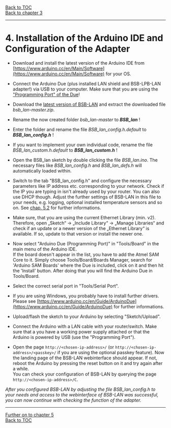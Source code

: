 [Back to TOC](toc.md)  
[Back to chapter 3](chap03.md)    
   
---  

# 4. Installation of the Arduino IDE and Configuration of the Adapter
- Download and install the latest version of the Arduino IDE from [https://www.arduino.cc/en/Main/Software](https://www.arduino.cc/en/Main/Software) for your OS.  

- Connect the Arduino Due (plus installed LAN shield and BSB-LPB-LAN adapter!) via USB to your computer. Make sure that you are using the ["Programming Port" of the Due](chap12.md#121-the-arduino-due)! 

- Download the [latest version of BSB-LAN](https://github.com/fredlcore/bsb_lan/archive/master.zip) and extract the downloaded file *bsb_lan-master.zip*.  

- Rename the now created folder *bsb_lan-master* to ***BSB_lan*** !  

- Enter the folder and rename the file *BSB_lan_config.h.default* to ***BSB_lan_config.h*** !  

- If you want to implement your own individual code, rename the file *BSB_lan_custom.h.default* to ***BSB_lan_custom.h*** !  

- Open the BSB_lan sketch by double clicking the file *BSB_lan.ino*. The necessary files like *BSB_lan_config.h* and *BSB_lan_defs.h* will automatically loaded within.  

- Switch to the tab "BSB_lan_config.h" and configure the necessary parameters like IP address etc. corresponding to your network. Check if the IP you are typing in isn't already used by your router. You can also use DHCP though. Adjust the further settings of BSB-LAN in this file to your needs, e.g. logging, optional installed temperature sensors and so on. See [chap. 5.2](chap05.md#52-configuration-by-adjusting-the-settings-within-bsb_lan_configh) for further informations.   
  
- Make sure, that you are using the current Ethernet Library (min. v2). Therefore, open „Sketch“ → „Include Library“ → „Manage Libraries“ and check if an update or a newer version of the „Ethernet Library“ is available. If so, update to that version or install the newer one.  

- Now select "Arduino Due (Programming Port)" in "Tools/Board" in the main menu of the Arduino IDE.  
If the board doesn't appear in the list, you have to add the Atmel SAM Core to it. Simply choose Tools/Board/Boards Manager, search for 'Arduino SAM Boards' where the Due is included, click on it and then hit the 'Install' button. After doing that you will find the Arduino Due in Tools/Board.  

- Select the correct serial port in "Tools/Serial Port".  

- If you are using Windows, you probably have to install further drivers. Please see [https://www.arduino.cc/en/Guide/ArduinoDue](https://www.arduino.cc/en/Guide/ArduinoDue) for further informations.

- Upload/flash the sketch to your Arduino by selecting "Sketch/Upload".  

- Connect the Arduino with a LAN cable with your router/switch. Make sure that a you have a working power supply attached or that the Arduino is powered by USB (use the "Programming Port").    

- Open the page `http://<chosen-ip-address>/` (or `http://<chosen-ip-address>/<passkey>/` if you are using the optional passkey feature). Now the landing page of the BSB-LAN webinterface should appear. If not, reboot the Arduino by pressing the reset button on it and try again after a while.  
You can check your configuration of BSB-LAN by querying the page `http://<chosen-ip-address>/C`.  
   
*After you configured BSB-LAN by adjusting the file BSB_lan_config.h to your needs and access to the webinterface of BSB-LAN was successful, you can now continue with checking the function of the adapter.*  
   
---  
   
[Further on to chapter 5](chap05.md)      
[Back to TOC](toc.md)   
